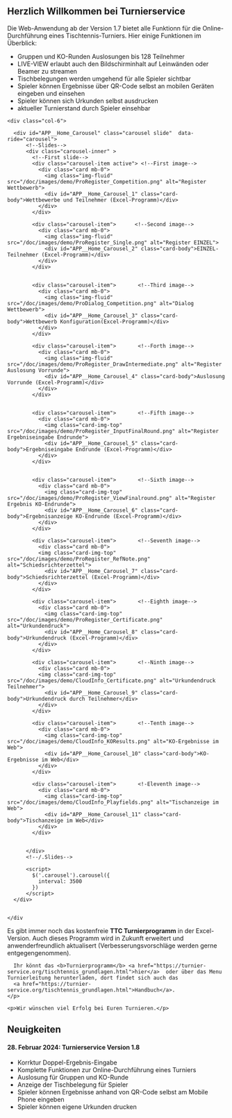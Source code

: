 ## Herzlich Willkommen bei Turnierservice

<div class="container">
  
  <div class="row"> <!-- ROW --> 
    <div class="col-6">
     <p>
        Die Web-Anwendung ab der Version 1.7 bietet alle Funktionn für die Online-Durchführung eines Tischtennis-Turniers.
        Hier einige Funktionen im Überblick:
      </p>
      <ul>
          <li>Gruppen und KO-Runden Auslosungen bis 128 Teilnehmer</li>
          <li>LIVE-VIEW erlaubt auch den Bildschirminhalt auf Leinwänden oder Beamer zu streamen</li>
          <li>Tischbelegungen werden umgehend für alle Spieler sichtbar</li>
          <li>Spieler können Ergebnisse über QR-Code selbst an mobilen Geräten eingeben und einsehen</li>
          <li>Spieler können sich Urkunden selbst ausdrucken</li>
          <li>aktueller Turnierstand durch Spieler einsehbar</li>
      </ul>
    </div>

    <div class="col-6">

      <div id="APP__Home_Carousel" class="carousel slide"  data-ride="carousel">
          <!--Slides-->
          <div class="carousel-inner" >
            <!--First slide-->
            <div class="carousel-item active"> <!--First image-->
              <div class="card mb-0">
                <img class="img-fluid" src="/doc/images/demo/ProRegister_Competition.png" alt="Register Wettbewerb">
                <div id="APP__Home_Carousel_1" class="card-body">Wettbewerbe und Teilnehmer (Excel-Programm)</div>
              </div>
            </div> 

            <div class="carousel-item">      <!--Second image--> 
              <div class="card mb-0">
                <img class="img-fluid" src="/doc/images/demo/ProRegister_Single.png" alt="Register EINZEL">
                <div id="APP__Home_Carousel_2" class="card-body">EINZEL-Teilnehmer (Excel-Programm)</div>
              </div>
            </div>

            
            <div class="carousel-item">       <!--Third image-->   
              <div class="card mb-0">        
                <img class="img-fluid" src="/doc/images/demo/ProDialog_Competition.png" alt="Dialog Wettbewerb">
                <div id="APP__Home_Carousel_3" class="card-body">Wettbewerb Konfiguration(Excel-Programm)</div>
              </div>
            </div>  
            
            <div class="carousel-item">       <!--Forth image-->
              <div class="card mb-0">
                <img class="img-fluid" src="/doc/images/demo/ProRegister_DrawIntermediate.png" alt="Register Auslosung Vorrunde">
                <div id="APP__Home_Carousel_4" class="card-body">Auslosung Vorrunde (Excel-Programm)</div>
              </div>
            </div>


            <div class="carousel-item">       <!--Fifth image-->
              <div class="card mb-0">
                <img class="card-img-top" src="/doc/images/demo/ProRegister_InputFinalRound.png" alt="Register Ergebniseingabe Endrunde">
                <div id="APP__Home_Carousel_5" class="card-body">Ergebniseingabe Endrunde (Excel-Programm)</div>
              </div>
            </div>


            <div class="carousel-item">       <!--Sixth image-->
              <div class="card mb-0">
                <img class="card-img-top" src="/doc/images/demo/ProRegister_ViewFinalround.png" alt="Register Ergebnis KO-Endrunde">
                <div id="APP__Home_Carousel_6" class="card-body">Ergebnisanzeige KO-Endrunde (Excel-Programm)</div>
              </div>
            </div>

            <div class="carousel-item">       <!--Seventh image-->
              <div class="card mb-0">
              <img class="card-img-top" src="/doc/images/demo/ProRegister_RefNote.png" alt="Schiedsrichterzettel">
                <div id="APP__Home_Carousel_7" class="card-body">Schiedsrichterzettel (Excel-Programm)</div>
              </div>
            </div>

            <div class="carousel-item">       <!--Eighth image-->
              <div class="card mb-0">
                <img class="card-img-top" src="/doc/images/demo/ProRegister_Certificate.png" alt="Urkundendruck">
                <div id="APP__Home_Carousel_8" class="card-body">Urkundendruck (Excel-Programm)</div>
              </div>
            </div>            

            <div class="carousel-item">       <!--Ninth image-->
              <div class="card mb-0">
              <img class="card-img-top" src="/doc/images/demo/CloudInfo_Certificate.png" alt="Urkundendruck Teilnehmer">
                <div id="APP__Home_Carousel_9" class="card-body">Urkundendruck durch Teilnehmer</div>
              </div>
            </div>

            <div class="carousel-item">       <!--Tenth image-->
              <div class="card mb-0">
                <img class="card-img-top" src="/doc/images/demo/CloudInfo_KOResults.png" alt="KO-Ergebnisse im Web">
                <div id="APP__Home_Carousel_10" class="card-body">KO-Ergebnisse im Web</div>
              </div>
            </div>

            <div class="carousel-item">       <!-Eleventh image-->
              <div class="card mb-0">
                <img class="card-img-top" src="/doc/images/demo/CloudInfo_Playfields.png" alt="Tischanzeige im Web">
                <div id="APP__Home_Carousel_11" class="card-body">Tischanzeige im Web</div>
              </div>
            </div>


          </div>
          <!--/.Slides-->

          <script>
            $('.carousel').carousel({
              interval: 3500
            })
          </script>
      </div>


    </div
  </div> <!--/.ROW-->


  <div class="col-12">
    <p>
      Es gibt immer noch das kostenfreie <b>TTC Turnierprogramm</b> in der Excel-Version. Auch dieses Programm wird in Zukunft erweitert und anwenderfreundlich aktualisert (Verbesserungsvorschläge werden gerne entgegengenommen).

      Ihr könnt das <b>Turnierprogramm</b> <a href="https://turnier-service.org/tischtennis_grundlagen.html">hier</a>  oder über das Menu Turnierleitung herunterladen, dort findet sich auch das    
      <a href="https://turnier-service.org/tischtennis_grundlagen.html">Handbuch</a>.
    </p>
      
    <p>Wir wünschen viel Erfolg bei Euren Turnieren.</p>
  </div>
</div>


## Neuigkeiten

#### 28. Februar 2024: Turnierservice Version 1.8
  * Korrktur Doppel-Ergebnis-Eingabe
  * Komplette Funktionen zur Online-Durchführung eines Turniers
  * Auslosung für Gruppen und KO-Runde
  * Anzeige der Tischbelegung für Spieler
  * Spieler können Ergebnisse anhand von QR-Code selbst am Mobile Phone eingeben
  * Spieler können eigene Urkunden drucken

